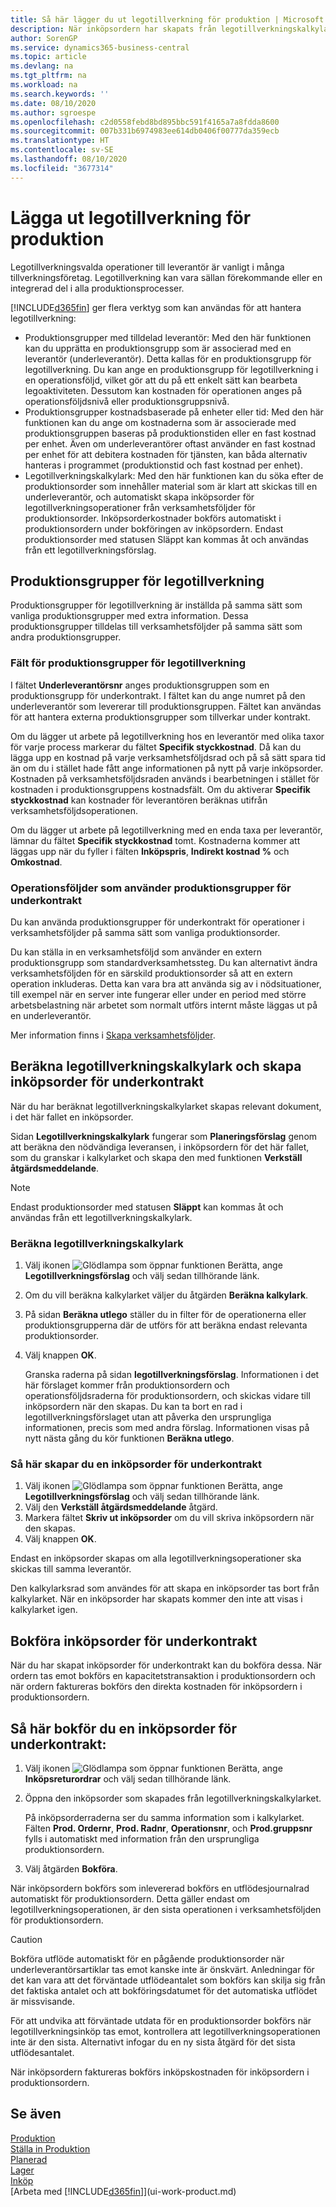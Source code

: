 ```yaml
---
title: Så här lägger du ut legotillverkning för produktion | Microsoft Docs
description: När inköpsordern har skapats från legotillverkningskalkylarket kan den bokföras.
author: SorenGP
ms.service: dynamics365-business-central
ms.topic: article
ms.devlang: na
ms.tgt_pltfrm: na
ms.workload: na
ms.search.keywords: ''
ms.date: 08/10/2020
ms.author: sgroespe
ms.openlocfilehash: c2d0558febd8bd895bbc591f4165a7a8fdda8600
ms.sourcegitcommit: 007b331b6974983ee614db0406f00777da359ecb
ms.translationtype: HT
ms.contentlocale: sv-SE
ms.lasthandoff: 08/10/2020
ms.locfileid: "3677314"
---
```

# <a name="subcontract-manufacturing"></a>Lägga ut legotillverkning för produktion
Legotillverkningsvalda operationer till leverantör är vanligt i många tillverkningsföretag. Legotillverkning kan vara sällan förekommande eller en integrerad del i alla produktionsprocesser.

[!INCLUDE[d365fin](includes/d365fin_md.md)] ger flera verktyg som kan användas för att hantera legotillverkning:  

- Produktionsgrupper med tilldelad leverantör: Med den här funktionen kan du upprätta en produktionsgrupp som är associerad med en leverantör (underleverantör). Detta kallas för en produktionsgrupp för legotillverkning. Du kan ange en produktionsgrupp för legotillverkning i en operationsföljd, vilket gör att du på ett enkelt sätt kan bearbeta legoaktiviteten. Dessutom kan kostnaden för operationen anges på operationsföljdsnivå eller produktionsgruppsnivå.  
- Produktionsgrupper kostnadsbaserade på enheter eller tid: Med den här funktionen kan du ange om kostnaderna som är associerade med produktionsgruppen baseras på produktionstiden eller en fast kostnad per enhet. Även om underleverantörer oftast använder en fast kostnad per enhet för att debitera kostnaden för tjänsten, kan båda alternativ hanteras i programmet (produktionstid och fast kostnad per enhet).  
- Legotillverkningskalkylark: Med den här funktionen kan du söka efter de produktionsorder som innehåller material som är klart att skickas till en underleverantör, och automatiskt skapa inköpsorder för legotillverkningsoperationer från verksamhetsföljder för produktionsorder. Inköpsorderkostnader bokförs automatiskt i produktionsordern under bokföringen av inköpsordern. Endast produktionsorder med statusen Släppt kan kommas åt och användas från ett legotillverkningsförslag.  

## <a name="subcontract-work-centers"></a>Produktionsgrupper för legotillverkning  
Produktionsgrupper för legotillverkning är inställda på samma sätt som vanliga produktionsgrupper med extra information. Dessa produktionsgrupper tilldelas till verksamhetsföljder på samma sätt som andra produktionsgrupper.  

### <a name="subcontract-work-center-fields"></a>Fält för produktionsgrupper för legotillverkning  
I fältet **Underleverantörsnr** anges produktionsgruppen som en produktionsgrupp för underkontrakt. I fältet kan du ange numret på den underleverantör som levererar till produktionsgruppen. Fältet kan användas för att hantera externa produktionsgrupper som tillverkar under kontrakt.  

Om du lägger ut arbete på legotillverkning hos en leverantör med olika taxor för varje process markerar du fältet **Specifik styckkostnad**. Då kan du lägga upp en kostnad på varje verksamhetsföljdsrad och på så sätt spara tid än om du i stället hade fått ange informationen på nytt på varje inköpsorder. Kostnaden på verksamhetsföljdsraden används i bearbetningen i stället för kostnaden i produktionsgruppens kostnadsfält. Om du aktiverar **Specifik styckkostnad** kan kostnader för leverantören beräknas utifrån verksamhetsföljdsoperationen.  

Om du lägger ut arbete på legotillverkning med en enda taxa per leverantör, lämnar du fältet **Specifik styckkostnad** tomt. Kostnaderna kommer att läggas upp när du fyller i fälten **Inköpspris**, **Indirekt kostnad %** och **Omkostnad**.  

### <a name="routings-that-use-subcontract-work-centers"></a>Operationsföljder som använder produktionsgrupper för underkontrakt  
Du kan använda produktionsgrupper för underkontrakt för operationer i verksamhetsföljder på samma sätt som vanliga produktionsorder.  

Du kan ställa in en verksamhetsföljd som använder en extern produktionsgrupp som standardverksamhetssteg. Du kan alternativt ändra verksamhetsföljden för en särskild produktionsorder så att en extern operation inkluderas. Detta kan vara bra att använda sig av i nödsituationer, till exempel när en server inte fungerar eller under en period med större arbetsbelastning när arbetet som normalt utförs internt måste läggas ut på en underleverantör.  

Mer information finns i [Skapa verksamhetsföljder](production-how-to-create-routings.md).  

## <a name="calculate-subcontracting-worksheets-and-create-subcontract-purchase-orders"></a>Beräkna legotillverkningskalkylark och skapa inköpsorder för underkontrakt  
När du har beräknat legotillverkningskalkylarket skapas relevant dokument, i det här fallet en inköpsorder.  

Sidan **Legotillverkningskalkylark** fungerar som **Planeringsförslag** genom att beräkna den nödvändiga leveransen, i inköpsordern för det här fallet, som du granskar i kalkylarket och skapa den med funktionen **Verkställ åtgärdsmeddelande**.  

> [!NOTE]  
>  Endast produktionsorder med statusen **Släppt** kan kommas åt och användas från ett legotillverkningskalkylark.  

### <a name="to-calculate-the-subcontracting-worksheet"></a>Beräkna legotillverkningskalkylark  
1.  Välj ikonen ![Glödlampa som öppnar funktionen Berätta](media/ui-search/search_small.png "Berätta vad du vill göra"), ange **Legotillverkningsförslag** och välj sedan tillhörande länk.  
2.  Om du vill beräkna kalkylarket väljer du åtgärden **Beräkna kalkylark**.  
3.  På sidan **Beräkna utlego** ställer du in filter för de operationerna eller produktionsgrupperna där de utförs för att beräkna endast relevanta produktionsorder.  
4.  Välj knappen **OK**.  

    Granska raderna på sidan **legotillverkningsförslag**. Informationen i det här förslaget kommer från produktionsordern och operationsföljdsraderna för produktionsordern, och skickas vidare till inköpsordern när den skapas. Du kan ta bort en rad i legotillverkningsförslaget utan att påverka den ursprungliga informationen, precis som med andra förslag. Informationen visas på nytt nästa gång du kör funktionen **Beräkna utlego**.  

### <a name="to-create-the-subcontract-purchase-order"></a>Så här skapar du en inköpsorder för underkontrakt  
1.  Välj ikonen ![Glödlampa som öppnar funktionen Berätta](media/ui-search/search_small.png "Berätta vad du vill göra"), ange **Legotillverkningsförslag** och välj sedan tillhörande länk.  
2.  Välj den **Verkställ åtgärdsmeddelande** åtgärd.  
3.  Markera fältet **Skriv ut inköpsorder** om du vill skriva inköpsordern när den skapas.  
4.  Välj knappen **OK**.  

Endast en inköpsorder skapas om alla legotillverkningsoperationer ska skickas till samma leverantör.  

Den kalkylarksrad som användes för att skapa en inköpsorder tas bort från kalkylarket. När en inköpsorder har skapats kommer den inte att visas i kalkylarket igen.  

## <a name="posting-subcontract-purchase-orders"></a>Bokföra inköpsorder för underkontrakt  
När du har skapat inköpsorder för underkontrakt kan du bokföra dessa. När ordern tas emot bokförs en kapacitetstransaktion i produktionsordern och när ordern faktureras bokförs den direkta kostnaden för inköpsordern i produktionsordern.  

## <a name="to-post-a-subcontract-purchase-order"></a>Så här bokför du en inköpsorder för underkontrakt:  
1.  Välj ikonen ![Glödlampa som öppnar funktionen Berätta](media/ui-search/search_small.png "Berätta vad du vill göra"), ange **Inköpsreturordrar** och välj sedan tillhörande länk.  
2.  Öppna den inköpsorder som skapades från legotillverkningskalkylarket.  

    På inköpsorderraderna ser du samma information som i kalkylarket. Fälten **Prod. Ordernr**, **Prod. Radnr**, **Operationsnr**, och **Prod.gruppsnr** fylls i automatiskt med information från den ursprungliga produktionsordern.  

3.  Välj åtgärden **Bokföra**.  

När inköpsordern bokförs som inlevererad bokförs en utflödesjournalrad automatiskt för produktionsordern. Detta gäller endast om legotillverkningsoperationen, är den sista operationen i verksamhetsföljden för produktionsordern.  

> [!CAUTION]  
>  Bokföra utflöde automatiskt för en pågående produktionsorder när underleverantörsartiklar tas emot kanske inte är önskvärt. Anledningar för det kan vara att det förväntade utflödeantalet som bokförs kan skilja sig från det faktiska antalet och att bokföringsdatumet för det automatiska utflödet är missvisande.  
>   
>  För att undvika att förväntade utdata för en produktionsorder bokförs när legotillverkningsinköp tas emot, kontrollera att legotillverkningsoperationen inte är den sista. Alternativt infogar du en ny sista åtgärd för det sista utflödesantalet.  

När inköpsordern faktureras bokförs inköpskostnaden för inköpsordern i produktionsordern.  

## <a name="see-also"></a>Se även  
[Produktion](production-manage-manufacturing.md)    
[Ställa in Produktion](production-configure-production-processes.md)  
[Planerad](production-planning.md)      
[Lager](inventory-manage-inventory.md)  
[Inköp](purchasing-manage-purchasing.md)  
[Arbeta med [!INCLUDE[d365fin](includes/d365fin_md.md)]](ui-work-product.md)

